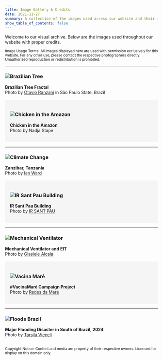 ```yaml
---
title: Image Gallery & Credits
date: 2021-11-27
summary: A collection of the images used across our website and their respective attributions.
show_table_of_contents: false
---
```


Welcome to our visual archive. Below are the images used throughout our website with proper credits.  

<small>
Image Usage Terms: All images displayed here are used with permission exclusively for this website. For any other use, please contact the respective photographers directly. Unauthorized reproduction or redistribution is prohibited.
</small>

---

### ![Brazilian Tree](welcome.jpg)  
**Brazilian Tree Fractal**  
Photo by [Otavio Ranzani](https://datahealthlab.org/author/otavio-ranzani/) in São Paulo State, Brazil  

<div style="background-color: #f5f5f5; padding: 1rem; margin: 1rem 0; border-radius: 4px;">

### ![Chicken in the Amazon](chicken_amazon.jpg)  
**Chicken in the Amazon**  
Photo by Nadja Stape  

</div>

---

### ![Climate Change](ocean_climatechange_ianward.jpeg)  
**Zanzibar, Tanzania**  
Photo by [Ian Ward](https://scholar.google.com/citations?user=6eaWv24AAAAJ&hl=en)


<div style="background-color: #f5f5f5; padding: 1rem; margin: 1rem 0; border-radius: 4px;">

### ![IR Sant Pau Building](contact.jpg)  
**IR Sant Pau Building**  
Photo by [IR SANT PAU](https://www.recercasantpau.cat/en/)  

</div>

---

### ![Mechanical Ventilator](icutimpel.jpg)  
**Mechanical Ventilator and EIT**  
Photo by [Glasiele Alcala](https://www.linkedin.com/in/glasiele-alcala-6b07a4150/)  

<div style="background-color: #f5f5f5; padding: 1rem; margin: 1rem 0; border-radius: 4px;">

### ![Vacina Maré](https://live.staticflickr.com/65535/51356159980_0c373cc805_h.jpg)  
**#VacinaMaré Campaign Project**  
Photo by [Redes da Maré](https://www.flickr.com/photos/redesmare/albums/72157719586288512/)  

</div>


---

### ![Floods Brazil](/media/flood_brazil.jpg)  
**Major Flooding Disaster in South of Brazil, 2024**  
Photo by [Tarsila Vieceli](https://datahealthlab.org/author/tarsila-vieceli/)  

</div>  
<br>
<small>
Copyright Notice: Content and media are property of their respective owners. Licensed for display on this domain only.
</small>
</br>